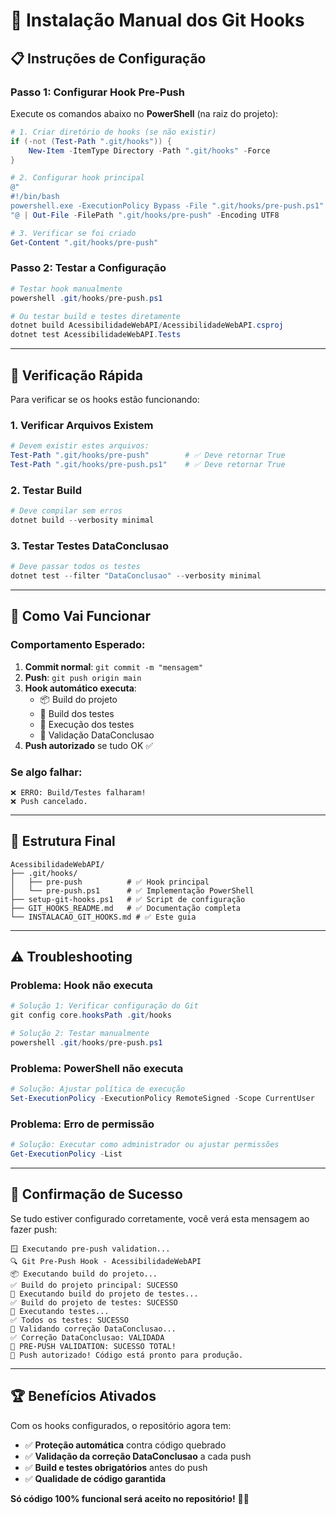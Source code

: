 # 🔧 Instalação Manual dos Git Hooks

## 📋 **Instruções de Configuração**

### **Passo 1: Configurar Hook Pre-Push**

Execute os comandos abaixo no **PowerShell** (na raiz do projeto):

```powershell
# 1. Criar diretório de hooks (se não existir)
if (-not (Test-Path ".git/hooks")) { 
    New-Item -ItemType Directory -Path ".git/hooks" -Force 
}

# 2. Configurar hook principal
@"
#!/bin/bash
powershell.exe -ExecutionPolicy Bypass -File ".git/hooks/pre-push.ps1"
"@ | Out-File -FilePath ".git/hooks/pre-push" -Encoding UTF8

# 3. Verificar se foi criado
Get-Content ".git/hooks/pre-push"
```

### **Passo 2: Testar a Configuração**

```powershell
# Testar hook manualmente
powershell .git/hooks/pre-push.ps1

# Ou testar build e testes diretamente
dotnet build AcessibilidadeWebAPI/AcessibilidadeWebAPI.csproj
dotnet test AcessibilidadeWebAPI.Tests
```

---

## 🎯 **Verificação Rápida**

Para verificar se os hooks estão funcionando:

### **1. Verificar Arquivos Existem**
```powershell
# Devem existir estes arquivos:
Test-Path ".git/hooks/pre-push"        # ✅ Deve retornar True
Test-Path ".git/hooks/pre-push.ps1"    # ✅ Deve retornar True
```

### **2. Testar Build**
```powershell
# Deve compilar sem erros
dotnet build --verbosity minimal
```

### **3. Testar Testes DataConclusao**
```powershell
# Deve passar todos os testes
dotnet test --filter "DataConclusao" --verbosity minimal
```

---

## 🚀 **Como Vai Funcionar**

### **Comportamento Esperado:**

1. **Commit normal**: `git commit -m "mensagem"`
2. **Push**: `git push origin main`  
3. **Hook automático executa**:
   - 📦 Build do projeto
   - 🧪 Build dos testes
   - 🔬 Execução dos testes
   - 🎯 Validação DataConclusao
4. **Push autorizado** se tudo OK ✅

### **Se algo falhar:**
```
❌ ERRO: Build/Testes falharam!
❌ Push cancelado.
```

---

## 📂 **Estrutura Final**

```
AcessibilidadeWebAPI/
├── .git/hooks/
│   ├── pre-push          # ✅ Hook principal
│   └── pre-push.ps1      # ✅ Implementação PowerShell
├── setup-git-hooks.ps1   # ✅ Script de configuração
├── GIT_HOOKS_README.md   # ✅ Documentação completa
└── INSTALACAO_GIT_HOOKS.md # ✅ Este guia
```

---

## ⚠️ **Troubleshooting**

### **Problema: Hook não executa**
```powershell
# Solução 1: Verificar configuração do Git
git config core.hooksPath .git/hooks

# Solução 2: Testar manualmente
powershell .git/hooks/pre-push.ps1
```

### **Problema: PowerShell não executa**
```powershell
# Solução: Ajustar política de execução
Set-ExecutionPolicy -ExecutionPolicy RemoteSigned -Scope CurrentUser
```

### **Problema: Erro de permissão**
```powershell
# Solução: Executar como administrador ou ajustar permissões
Get-ExecutionPolicy -List
```

---

## 🎉 **Confirmação de Sucesso**

Se tudo estiver configurado corretamente, você verá esta mensagem ao fazer push:

```
🪟 Executando pre-push validation...
🔍 Git Pre-Push Hook - AcessibilidadeWebAPI
📦 Executando build do projeto...
✅ Build do projeto principal: SUCESSO
🧪 Executando build do projeto de testes...
✅ Build do projeto de testes: SUCESSO
🔬 Executando testes...
✅ Todos os testes: SUCESSO
🎯 Validando correção DataConclusao...
✅ Correção DataConclusao: VALIDADA
🎉 PRE-PUSH VALIDATION: SUCESSO TOTAL!
🚀 Push autorizado! Código está pronto para produção.
```

---

## 🏆 **Benefícios Ativados**

Com os hooks configurados, o repositório agora tem:

- ✅ **Proteção automática** contra código quebrado
- ✅ **Validação da correção DataConclusao** a cada push
- ✅ **Build e testes obrigatórios** antes do push
- ✅ **Qualidade de código garantida**

**Só código 100% funcional será aceito no repositório!** 🚀✨ 